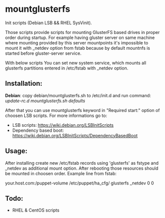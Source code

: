 mountglusterfs
==============

Init scripts (Debian LSB && RHEL SysVinit).

Those scripts provide scripts for mounting GlusterFS based drives in proper 
order during startup. For example having gluster server on same machine where
mounting provided by this server mountpoints it's impossible to mount it with
_netdev option from fstab because by default mountnfs is started before 
gluster-server service.

With below scripts You can set new system service, which mounts all glusterfs
partitions entered in /etc/fstab with _netdev option.

Installation:
--------------
**Debian**: copy debian/mountglusterfs.sh to /etc/init.d and run command:
*update-rc.d mountglusterfs.sh defaults*

After that you can use mountglusterfs keyword in "Required start:" option of 
choosen LSB scripts. For more informations go to:

- LSB scripts: https://wiki.debian.org/LSBInitScripts
- Dependency based boot: https://wiki.debian.org/LSBInitScripts/DependencyBasedBoot

Usage:
--------------
After installing create new /etc/fstab records using 'glusterfs' as fstype and
_netdev as additional mount option. After rebooting those resources should be 
mounted in choosen order. Example line from fstab:

your.host.com:/puppet-volume /etc/puppet/ha_cfg/     glusterfs       _netdev 0 0

Todo:
--------------
- RHEL & CentOS scripts
